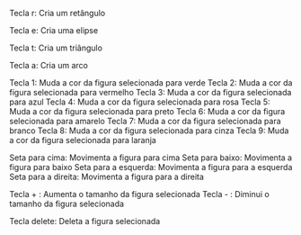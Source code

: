 Tecla r: Cria um retângulo

Tecla e: Cria uma elipse

Tecla t: Cria um triângulo

Tecla a: Cria um arco

Tecla 1: Muda a cor da figura selecionada para verde
Tecla 2: Muda a cor da figura selecionada para vermelho
Tecla 3: Muda a cor da figura selecionada para azul
Tecla 4: Muda a cor da figura selecionada para rosa
Tecla 5: Muda a cor da figura selecionada para preto
Tecla 6: Muda a cor da figura selecionada para amarelo
Tecla 7: Muda a cor da figura selecionada para branco
Tecla 8: Muda a cor da figura selecionada para cinza
Tecla 9: Muda a cor da figura selecionada para laranja

Seta para cima: Movimenta a figura para cima
Seta para baixo: Movimenta a figura para baixo
Seta para a esquerda: Movimenta a figura para a esquerda
Seta para a direita: Movimenta a figura para a direita

Tecla + : Aumenta o tamanho da figura selecionada
Tecla - : Diminui o tamanho da figura selecionada

Tecla delete: Deleta a figura selecionada
